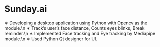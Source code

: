 # Sunday.ai


∗ Developing a desktop application using Python with Opencv as the module.\n
∗ Track’s user’s face distance, Counts eyes blinks, Break reminder.\n
∗ Implemented Face tracking and Eye tracking by Mediapipe module.\n
∗ Used Python Qt designer for UI.
